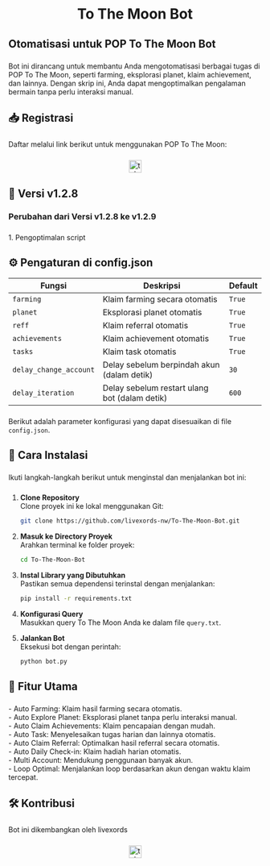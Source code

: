 <h1 align="center">To The Moon Bot</h1>

###

<h2 align="left">Otomatisasi untuk POP To The Moon Bot</h2>

###

<p align="left">
  Bot ini dirancang untuk membantu Anda mengotomatisasi berbagai tugas di POP To The Moon, seperti farming, eksplorasi planet, klaim achievement, dan lainnya. Dengan skrip ini, Anda dapat mengoptimalkan pengalaman bermain tanpa perlu interaksi manual.
</p>

###

<h2 align="left">📥 Registrasi</h2>

###

<p align="left">Daftar melalui link berikut untuk menggunakan POP To The Moon:</p>

###

<div align="center">
  <a href="https://t.me/PoPPtothemoon_bot/moon?startapp=7795589971" target="_blank">
    <img src="https://img.shields.io/static/v1?message=POP To The Moon&logo=telegram&label=&color=2CA5E0&logoColor=white&labelColor=&style=for-the-badge" height="25" alt="telegram logo" />
  </a>
</div>

###

<h2 align="left">🌟 Versi v1.2.8</h2>

###

<h3 align="left">Perubahan dari Versi v1.2.8 ke v1.2.9</h3>

###

<p align="left">1. Pengoptimalan script</p>

###

<h2 align="left">⚙️ Pengaturan di config.json</h2>

| **Fungsi**             | **Deskripsi**                                 | **Default** |
| ---------------------- | --------------------------------------------- | ----------- |
| `farming`              | Klaim farming secara otomatis                 | `True`      |
| `planet`               | Eksplorasi planet otomatis                    | `True`      |
| `reff`                 | Klaim referral otomatis                       | `True`      |
| `achievements`         | Klaim achievement otomatis                    | `True`      |
| `tasks`                | Klaim task otomatis                           | `True`      |
| `delay_change_account` | Delay sebelum berpindah akun (dalam detik)    | `30`        |
| `delay_iteration`      | Delay sebelum restart ulang bot (dalam detik) | `600`       |

###

<p align="left">Berikut adalah parameter konfigurasi yang dapat disesuaikan di file <code>config.json</code>.</p>

###

<h2 align="left">📖 Cara Instalasi</h2>

###

<p align="left">Ikuti langkah-langkah berikut untuk menginstal dan menjalankan bot ini:</p>

###

1. **Clone Repository**  
   Clone proyek ini ke lokal menggunakan Git:

   ```bash
   git clone https://github.com/livexords-nw/To-The-Moon-Bot.git
   ```

2. **Masuk ke Directory Proyek**  
   Arahkan terminal ke folder proyek:

   ```bash
   cd To-The-Moon-Bot
   ```

3. **Instal Library yang Dibutuhkan**  
   Pastikan semua dependensi terinstal dengan menjalankan:

   ```bash
   pip install -r requirements.txt
   ```

4. **Konfigurasi Query**  
   Masukkan query To The Moon Anda ke dalam file `query.txt`.

5. **Jalankan Bot**  
   Eksekusi bot dengan perintah:
   ```bash
   python bot.py
   ```

###

<h2 align="left">🚀 Fitur Utama</h2>

###

<p align="left">
  - Auto Farming: Klaim hasil farming secara otomatis.<br>
  - Auto Explore Planet: Eksplorasi planet tanpa perlu interaksi manual.<br>
  - Auto Claim Achievements: Klaim pencapaian dengan mudah.<br>
  - Auto Task: Menyelesaikan tugas harian dan lainnya otomatis.<br>
  - Auto Claim Referral: Optimalkan hasil referral secara otomatis.<br>
  - Auto Daily Check-in: Klaim hadiah harian otomatis.<br>
  - Multi Account: Mendukung penggunaan banyak akun.<br>
  - Loop Optimal: Menjalankan loop berdasarkan akun dengan waktu klaim tercepat.
</p>

###

<h2 align="left">🛠️ Kontribusi</h2>

###

<p align="left">Bot ini dikembangkan oleh livexords</p>

###

<div align="center">
  <a href="https://t.me/livexordsscript" target="_blank">
    <img src="https://img.shields.io/static/v1?message=Livexords&logo=telegram&label=&color=2CA5E0&logoColor=white&labelColor=&style=for-the-badge" height="25" alt="telegram logo" />
  </a>
</div>
